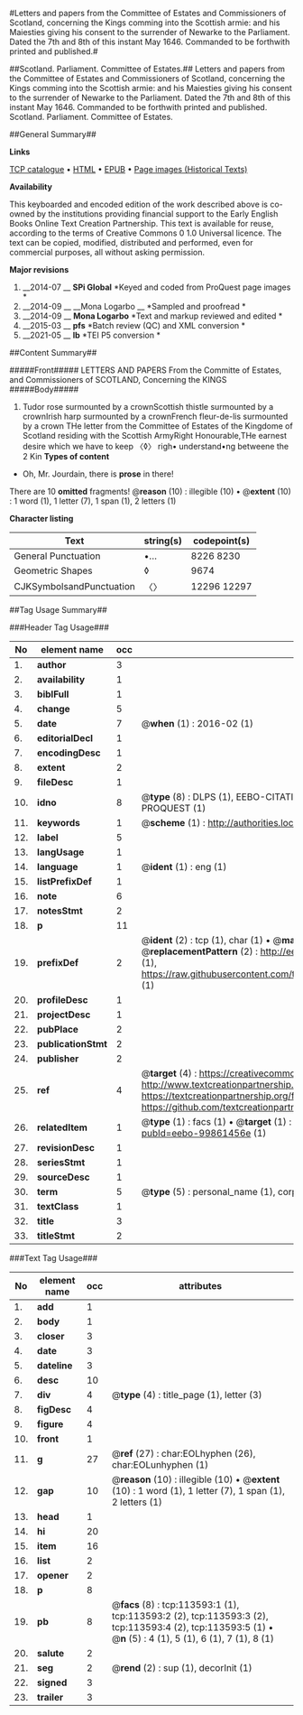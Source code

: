 #Letters and papers from the Committee of Estates and Commissioners of Scotland, concerning the Kings comming into the Scottish armie: and his Maiesties giving his consent to the surrender of Newarke to the Parliament. Dated the 7th and 8th of this instant May 1646. Commanded to be forthwith printed and published.#

##Scotland. Parliament. Committee of Estates.##
Letters and papers from the Committee of Estates and Commissioners of Scotland, concerning the Kings comming into the Scottish armie: and his Maiesties giving his consent to the surrender of Newarke to the Parliament. Dated the 7th and 8th of this instant May 1646. Commanded to be forthwith printed and published.
Scotland. Parliament. Committee of Estates.

##General Summary##

**Links**

[TCP catalogue](http://www.ota.ox.ac.uk/tcp/)  • 
[HTML](http://tei.it.ox.ac.uk/tcp/Texts-HTML/free/A92/A92582.html)  • 
[EPUB](http://tei.it.ox.ac.uk/tcp/Texts-EPUB/free/A92/A92582.epub) • 
[Page images (Historical Texts)](https://historicaltexts.jisc.ac.uk/eebo-99861456e)

**Availability**

This keyboarded and encoded edition of the work described above is co-owned by the
    institutions providing financial support to the Early English Books Online Text Creation
    Partnership. This text is available for reuse, according to the terms of  Creative Commons 0 1.0 Universal
    licence. The text can be copied, modified, distributed and performed, even for commercial
    purposes, all without asking permission.

**Major revisions**

1. __2014-07 __ __SPi Global__ *Keyed and coded from ProQuest page images *
1. __2014-09 __ __Mona Logarbo __ *Sampled and proofread *
1. __2014-09 __ __Mona Logarbo__ *Text and markup reviewed and edited *
1. __2015-03 __ __pfs__ *Batch review (QC) and XML conversion *
1. __2021-05 __ __lb__ *TEI P5 conversion *

##Content Summary##

#####Front#####
LETTERS AND PAPERS From the Committe of Estates, and Commissioners of SCOTLAND, Concerning the KINGS
#####Body#####

1. Tudor rose surmounted by a crownScottish thistle surmounted by a crownIrish harp surmounted by a crownFrench fleur-de-lis surmounted by a crown
THe letter from the Committee of Estates of the Kingdome of Scotland residing with the Scottish ArmyRight Honourable,THe earnest desire which we have to keep 〈◊〉 righ• understand•ng betweene the 2 Kin
**Types of content**

  * Oh, Mr. Jourdain, there is **prose** in there!

There are 10 **omitted** fragments! 
 @__reason__ (10) : illegible (10)  •  @__extent__ (10) : 1 word (1), 1 letter (7), 1 span (1), 2 letters (1)

**Character listing**


|Text|string(s)|codepoint(s)|
|---|---|---|
|General Punctuation|•…|8226 8230|
|Geometric Shapes|◊|9674|
|CJKSymbolsandPunctuation|〈〉|12296 12297|

##Tag Usage Summary##

###Header Tag Usage###

|No|element name|occ|attributes|
|---|---|---|---|
|1.|__author__|3||
|2.|__availability__|1||
|3.|__biblFull__|1||
|4.|__change__|5||
|5.|__date__|7| @__when__ (1) : 2016-02 (1)|
|6.|__editorialDecl__|1||
|7.|__encodingDesc__|1||
|8.|__extent__|2||
|9.|__fileDesc__|1||
|10.|__idno__|8| @__type__ (8) : DLPS (1), EEBO-CITATION (1), VID (1), EEBO-PROQUEST (1), STC (3), PROQUEST (1)|
|11.|__keywords__|1| @__scheme__ (1) : http://authorities.loc.gov/ (1)|
|12.|__label__|5||
|13.|__langUsage__|1||
|14.|__language__|1| @__ident__ (1) : eng (1)|
|15.|__listPrefixDef__|1||
|16.|__note__|6||
|17.|__notesStmt__|2||
|18.|__p__|11||
|19.|__prefixDef__|2| @__ident__ (2) : tcp (1), char (1)  •  @__matchPattern__ (2) : ([0-9\-]+):([0-9IVX]+) (1), (.+) (1)  •  @__replacementPattern__ (2) : http://eebo.chadwyck.com/downloadtiff?vid=$1&page=$2 (1), https://raw.githubusercontent.com/textcreationpartnership/Texts/master/tcpchars.xml#$1 (1)|
|20.|__profileDesc__|1||
|21.|__projectDesc__|1||
|22.|__pubPlace__|2||
|23.|__publicationStmt__|2||
|24.|__publisher__|2||
|25.|__ref__|4| @__target__ (4) : https://creativecommons.org/publicdomain/zero/1.0/ (1), http://www.textcreationpartnership.org/docs/. (1), https://textcreationpartnership.org/faq/#faq05 (1), https://github.com/textcreationpartnership (1)|
|26.|__relatedItem__|1| @__type__ (1) : facs (1)  •  @__target__ (1) : https://data.historicaltexts.jisc.ac.uk/view?pubId=eebo-99861456e (1)|
|27.|__revisionDesc__|1||
|28.|__seriesStmt__|1||
|29.|__sourceDesc__|1||
|30.|__term__|5| @__type__ (5) : personal_name (1), corporate_name (1), geographic_name (3)|
|31.|__textClass__|1||
|32.|__title__|3||
|33.|__titleStmt__|2||


###Text Tag Usage###

|No|element name|occ|attributes|
|---|---|---|---|
|1.|__add__|1||
|2.|__body__|1||
|3.|__closer__|3||
|4.|__date__|3||
|5.|__dateline__|3||
|6.|__desc__|10||
|7.|__div__|4| @__type__ (4) : title_page (1), letter (3)|
|8.|__figDesc__|4||
|9.|__figure__|4||
|10.|__front__|1||
|11.|__g__|27| @__ref__ (27) : char:EOLhyphen (26), char:EOLunhyphen (1)|
|12.|__gap__|10| @__reason__ (10) : illegible (10)  •  @__extent__ (10) : 1 word (1), 1 letter (7), 1 span (1), 2 letters (1)|
|13.|__head__|1||
|14.|__hi__|20||
|15.|__item__|16||
|16.|__list__|2||
|17.|__opener__|2||
|18.|__p__|8||
|19.|__pb__|8| @__facs__ (8) : tcp:113593:1 (1), tcp:113593:2 (2), tcp:113593:3 (2), tcp:113593:4 (2), tcp:113593:5 (1)  •  @__n__ (5) : 4 (1), 5 (1), 6 (1), 7 (1), 8 (1)|
|20.|__salute__|2||
|21.|__seg__|2| @__rend__ (2) : sup (1), decorInit (1)|
|22.|__signed__|3||
|23.|__trailer__|3||
